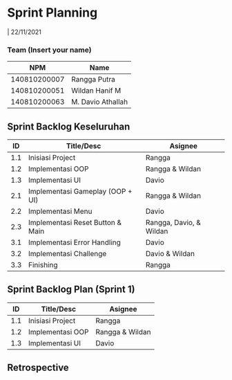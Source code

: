 # Sprint Planning 
| 22/11/2021

### Team (Insert your name)
| NPM           | Name        |
| ------------- |-------------|
| 140810200007  | Rangga Putra    |
| 140810200051  | Wildan Hanif M    |
| 140810200063  | M. Davio Athallah |

## Sprint Backlog Keseluruhan 
| ID  | Title/Desc | Asignee | 
| --- | ---------- | ------- | 
| 1.1 | Inisiasi Project | Rangga | 
| 1.2 | Implementasi OOP | Rangga & Wildan |
| 1.3 | Implementasi UI  | Davio |
| 2.1 | Implementasi Gameplay (OOP + UI) | Rangga & Wildan |
| 2.2 | Implementasi Menu | Davio |
| 2.3 | Implementasi Reset Button & Main | Rangga, Davio, & Wildan |
| 3.1 | Implementasi Error Handling | Davio |
| 3.2 | Implementasi Challenge | Davio & Wildan |
| 3.3 | Finishing | Rangga |


## Sprint Backlog Plan (Sprint 1)
| ID  | Title/Desc | Asignee | 
| --- | ---------- | ------- | 
| 1.1 | Inisiasi Project | Rangga | 
| 1.2 | Implementasi OOP | Rangga & Wildan |
| 1.3 | Implementasi UI  | Davio |


## Retrospective 
